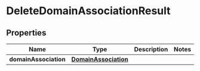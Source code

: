 

# DeleteDomainAssociationResult


## Properties

| Name | Type | Description | Notes |
|------------ | ------------- | ------------- | -------------|
|**domainAssociation** | [**DomainAssociation**](DomainAssociation.md) |  |  |



